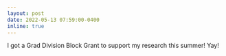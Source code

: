 ```yaml
---
layout: post
date: 2022-05-13 07:59:00-0400
inline: true
---
```


I got a Grad Division Block Grant to support my research this summer! Yay!
